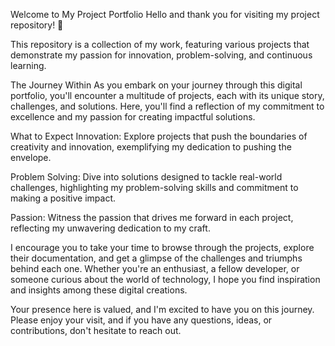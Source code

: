 Welcome to My Project Portfolio
Hello and thank you for visiting my project repository! 🌟

This repository is a collection of my work, featuring various projects that demonstrate my passion for innovation, problem-solving, and continuous learning.

The Journey Within
As you embark on your journey through this digital portfolio, you'll encounter a multitude of projects, each with its unique story, challenges, and solutions. Here, you'll find a reflection of my commitment to excellence and my passion for creating impactful solutions.

What to Expect
Innovation: Explore projects that push the boundaries of creativity and innovation, exemplifying my dedication to pushing the envelope.

Problem Solving: Dive into solutions designed to tackle real-world challenges, highlighting my problem-solving skills and commitment to making a positive impact.

Passion: Witness the passion that drives me forward in each project, reflecting my unwavering dedication to my craft.

I encourage you to take your time to browse through the projects, explore their documentation, and get a glimpse of the challenges and triumphs behind each one. Whether you're an enthusiast, a fellow developer, or someone curious about the world of technology, I hope you find inspiration and insights among these digital creations.

Your presence here is valued, and I'm excited to have you on this journey. Please enjoy your visit, and if you have any questions, ideas, or contributions, don't hesitate to reach out.

